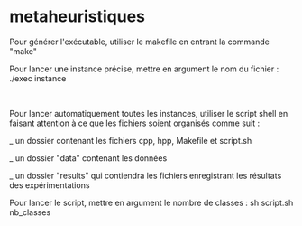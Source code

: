 # metaheuristiques
Pour générer l'exécutable, utiliser le makefile en entrant la commande "make"
<br>

Pour lancer une instance précise, mettre en argument le nom du fichier : ./exec instance

<br>

Pour lancer automatiquement toutes les instances, utiliser le script shell en faisant attention à ce que les fichiers soient organisés comme suit :

_ un dossier contenant les fichiers cpp, hpp, Makefile et script.sh

_ un dossier "data" contenant les données

_ un dossier "results" qui contiendra les fichiers enregistrant les résultats des expérimentations

Pour lancer le script, mettre en argument le nombre de classes : sh script.sh nb_classes
